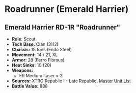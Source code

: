 # Roadrunner (Emerald Harrier)
## Emerald Harrier RD-1R "Roadrunner"
- **Role:** Scout
- **Tech Base:** Clan (3112)
- **Chassis:** 15 tons (Endo Steel)
- **Movement:** 14 / 21, XL
- **Armor:** 28 (Ferro Fibrous)
- **Heat Sinks:** 10 (20)
- **Weapons:**
  - ER Medium Laser × 2
- **Sources:** XTRO Republic I - Late Republic, [Master Unit List](http://masterunitlist.info/Unit/Details/7292/roadrunner-emerald-harrier-rd-1r)
- **Battle Value:** 888

